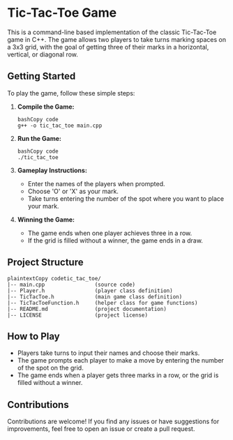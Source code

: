 # Tic-Tac-Toe Game

This is a command-line based implementation of the classic Tic-Tac-Toe game in C++. The game allows two players to take turns marking spaces on a 3x3 grid, with the goal of getting three of their marks in a horizontal, vertical, or diagonal row.

## Getting Started

To play the game, follow these simple steps:

1. **Compile the Game:**

   ```
   bashCopy code
   g++ -o tic_tac_toe main.cpp
   ```

2. **Run the Game:**

   ```
   bashCopy code
   ./tic_tac_toe
   ```

3. **Gameplay Instructions:**

   - Enter the names of the players when prompted.
   - Choose 'O' or 'X' as your mark.
   - Take turns entering the number of the spot where you want to place your mark.

4. **Winning the Game:**

   - The game ends when one player achieves three in a row.
   - If the grid is filled without a winner, the game ends in a draw.

## Project Structure

```
plaintextCopy codetic_tac_toe/
|-- main.cpp                (source code)
|-- Player.h                (player class definition)
|-- TicTacToe.h             (main game class definition)
|-- TicTacToeFunction.h     (helper class for game functions)
|-- README.md               (project documentation)
|-- LICENSE                 (project license)
```

## How to Play

- Players take turns to input their names and choose their marks.
- The game prompts each player to make a move by entering the number of the spot on the grid.
- The game ends when a player gets three marks in a row, or the grid is filled without a winner.

## Contributions

Contributions are welcome! If you find any issues or have suggestions for improvements, feel free to open an issue or create a pull request.